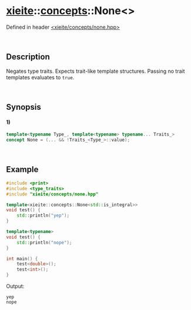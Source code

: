 # [xieite](../../xieite.md)\:\:[concepts](../../concepts.md)\:\:None\<\>
Defined in header [<xieite/concepts/none.hpp>](../../../include/xieite/concepts/none.hpp)

&nbsp;

## Description
Negates type traits. Expects trait-like template structures. Passing no trait templates evaluates to `true`.

&nbsp;

## Synopsis
#### 1)
```cpp
template<typename Type_, template<typename> typename... Traits_>
concept None = (... && !Traits_<Type_>::value);
```

&nbsp;

## Example
```cpp
#include <print>
#include <type_traits>
#include "xieite/concepts/none.hpp"

template<xieite::concepts::None<std::is_integral>>
void test() {
    std::println("yep");
}

template<typename>
void test() {
    std::println("nope");
}

int main() {
    test<double>();
    test<int>();
}
```
Output:
```
yep
nope
```
